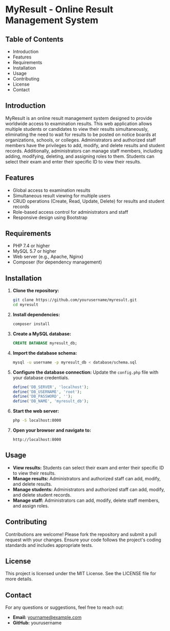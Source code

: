 # MyResult - Online Result Management System

## Table of Contents
- Introduction
- Features
- Requirements
- Installation
- Usage
- Contributing
- License
- Contact

## Introduction
MyResult is an online result management system designed to provide worldwide access to examination results. This web application allows multiple students or candidates to view their results simultaneously, eliminating the need to wait for results to be posted on notice boards at organizations, schools, or colleges. Administrators and authorized staff members have the privileges to add, modify, and delete results and student records. Additionally, administrators can manage staff members, including adding, modifying, deleting, and assigning roles to them. Students can select their exam and enter their specific ID to view their results.

## Features
- Global access to examination results
- Simultaneous result viewing for multiple users
- CRUD operations (Create, Read, Update, Delete) for results and student records
- Role-based access control for administrators and staff
- Responsive design using Bootstrap

## Requirements
- PHP 7.4 or higher
- MySQL 5.7 or higher
- Web server (e.g., Apache, Nginx)
- Composer (for dependency management)

## Installation
1. **Clone the repository:**
    ```sh
    git clone https://github.com/yourusername/myresult.git
    cd myresult
    ```

2. **Install dependencies:**
    ```sh
    composer install
    ```

3. **Create a MySQL database:**
    ```sql
    CREATE DATABASE myresult_db;
    ```

4. **Import the database schema:**
    ```sh
    mysql -u username -p myresult_db < database/schema.sql
    ```

5. **Configure the database connection:**
    Update the `config.php` file with your database credentials.
    ```php
    define('DB_SERVER', 'localhost');
    define('DB_USERNAME', 'root');
    define('DB_PASSWORD', '');
    define('DB_NAME', 'myresult_db');
    ```

6. **Start the web server:**
    ```sh
    php -S localhost:8000
    ```

7. **Open your browser and navigate to:**
    ```
    http://localhost:8000
    ```

## Usage
- **View results:** Students can select their exam and enter their specific ID to view their results.
- **Manage results:** Administrators and authorized staff can add, modify, and delete results.
- **Manage students:** Administrators and authorized staff can add, modify, and delete student records.
- **Manage staff:** Administrators can add, modify, delete staff members, and assign roles.

## Contributing
Contributions are welcome! Please fork the repository and submit a pull request with your changes. Ensure your code follows the project's coding standards and includes appropriate tests.

## License
This project is licensed under the MIT License. See the LICENSE file for more details.

## Contact
For any questions or suggestions, feel free to reach out:
- **Email:** yourname@example.com
- **GitHub:** yourusername
